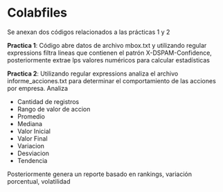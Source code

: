 # Colabfiles

Se anexan dos códigos relacionados a las prácticas 1 y 2

**Practica 1**: Código abre datos de archivo mbox.txt  y utilizando regular expressions filtra lineas que contienen el patrón X-DSPAM-Confidence, posteriormente extrae lps valores numéricos para calcular estadísticas

**Practica 2**: Utilizando regular expressions analiza el archivo informe_acciones.txt para determinar el comportamiento de las acciones por empresa. Analiza
- Cantidad de registros
- Rango de valor de accion
- Promedio
- Mediana
- Valor Inicial
- Valor Final
- Variacion
- Desviacion
- Tendencia

Posteriormente genera un reporte basado en rankings, variación porcentual, volatilidad

